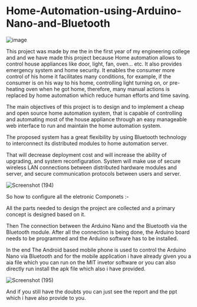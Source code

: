 # Home-Automation-using-Arduino-Nano-and-Bluetooth

![image](https://github.com/rutujnagrale/Home-Automation-using-Arduino-Nano-and-Bluetooth/assets/123777612/b6f0e448-753b-4c47-a60a-ce249acb8a24)


This project was made by me the in the first year of my engineering college and and we have made this project because Home  automation  allows  to  control  house  appliances  like  door, light, fan, oven… etc. It  also provides  emergency system  and  home  security. It  enables  the  consumer  more  control  of  his home  it  facilitates  many  conditions, for example, if  the  consumer  is  on  his  way   to his  home, controlling  light  turning  on, or pre- heating  oven  when  he  got  home, therefore, many  manual actions  is  replaced  by  home  automation  which   reduce  human  efforts  and  time  saving.

The main objectives of this project  is  to design and to implement a cheap and open source home automation system, that is capable of controlling and automating most of the house appliance through an easy manageable web interface to run and maintain the home automation system.

The proposed system has a great flexibility by using Bluetooth technology to interconnect its distributed modules to home automation server. 

That will decrease deployment cost and will increase the ability of upgrading, and system reconfiguration. System will make use of secure wireless LAN connections between distributed hardware modules and server, and secure communication protocols between users and server. 



![Screenshot (194)](https://github.com/rutujnagrale/Home-Automation-using-Arduino-Nano-and-Bluetooth/assets/123777612/9a67a530-81f2-4f63-b9ca-ee59e7a9c750)

So how to configure all the eletronic Componets :-

All the parts needed to design  the project are collected and a  primary concept is designed  based on it.

Then
The connection between the  Arduino Nano and the Bluetooth  via the Bluetooth module. After  all the connection is being done,  the Arduino board needs to be  programmed and the Arduino  software has to be installed.

In the end
The Android based mobile  phone is used to control  the Arduino Nano via  Bluetooth
and for the mobile application i have already given you a aia file which you can run on the MIT invetor software or you can also directly run install the apk file which also i have provided.

![Screenshot (195)](https://github.com/rutujnagrale/Home-Automation-using-Arduino-Nano-and-Bluetooth/assets/123777612/2ac3eb8a-035d-42c9-a42f-3aba4382005d)

And if you still have the doubts you can just see the report and the ppt which i have also provide to you.
